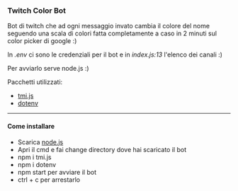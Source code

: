 ### Twitch Color Bot ###

Bot di twitch che ad ogni messaggio invato cambia il colore del nome seguendo una scala di colori fatta completamente a caso in 2 minuti sul color picker di google :)

In _.env_ ci sono le credenziali per il bot e in _index.js:13_ l'elenco dei canali :)

Per avviarlo serve node.js :)

Pacchetti utilizzati:

+ [tmi.js](https://www.npmjs.com/package/tmi.js "tmi.js")
+ [dotenv](https://www.npmjs.com/package/dotenv "dotenv")

---

#### Come installare ####

+ Scarica [node.js](https://nodejs.org/ "node.js")
+ Apri il cmd e fai change directory dove hai scaricato il bot
+ npm i tmi.js
+ npm i dotenv
+ npm start per avviare il bot
+ ctrl + c per arrestarlo 
